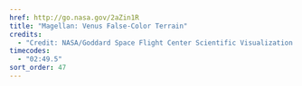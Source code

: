 ```yaml
---
href: http://go.nasa.gov/2aZin1R
title: "Magellan: Venus False-Color Terrain"
credits:
  - "Credit: NASA/Goddard Space Flight Center Scientific Visualization Studio"
timecodes:
  - "02:49.5"
sort_order: 47
---
```

